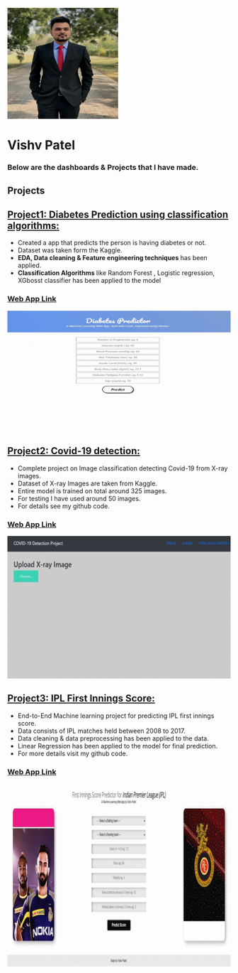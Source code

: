 ![.](/images/myphoto.png)

# **Vishv Patel**

### Below are the dashboards & Projects that I have made.

## **Projects**

## [Project1: Diabetes Prediction using classification algorithms:](https://github.com/vishvpatel-97/Diabetes_predictor)
- Created a app that predicts the person is having diabetes or not.
- Dataset was taken form the Kaggle.
- **EDA, Data cleaning & Feature engineering techniques** has been applied.
- **Classification Algorithms** like Random Forest , Logistic regression, XGbosst classifier has been applied to the model

### [**Web App Link**](http://diabetes-predictor-app-ml.herokuapp.com/)

![.](/images/diabetes.gif)

## [Project2: Covid-19 detection:](https://github.com/vishvpatel-97/Covid-19-Detection-Project)
- Complete project on Image classification detecting Covid-19 from X-ray images.
- Dataset of X-ray Images are taken from Kaggle.
- Entire model is trained on total around 325 images.
- For testing I have used around 50 images.
- For details see my github code.

### [**Web App Link**](https://covid19-xray-detection.herokuapp.com/)

![.](/images/covid19.gif)

## [Project3: IPL First Innings Score:](https://github.com/vishvpatel-97/IPL_Score_prediction)
- End-to-End Machine learning project for predicting IPL first innings score.
- Data consists of IPL matches held between 2008 to 2017.
- Data cleaning & data preprocessing has been applied to the data.
- Linear Regression has been applied to the model for final prediction.
- For more details visit my github code.

### [**Web App Link**](https://vishviplscoreprediction.herokuapp.com/)

![.](/images/IPLmatch.gif)



